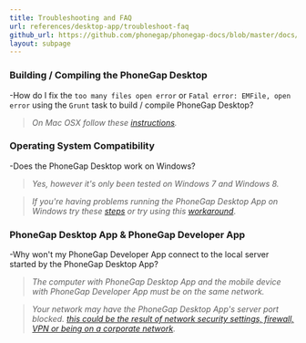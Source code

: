 ```yaml
---
title: Troubleshooting and FAQ
url: references/desktop-app/troubleshoot-faq
github_url: https://github.com/phonegap/phonegap-docs/blob/master/docs/references/desktop-app/10-troubleshoot-faq.html.md
layout: subpage
---
```


### Building / Compiling the PhoneGap Desktop

-How do I fix the `too many files open error` or `Fatal error: EMFile, open error` using the `Grunt` task to 
build / compile PhoneGap Desktop?

  >_On Mac OSX follow these [instructions](https://github.com/phonegap/phonegap-app-desktop/issues/168#issuecomment-53630951)._

### Operating System Compatibility
-Does the PhoneGap Desktop work on Windows?

  >_Yes, however it's only been tested on Windows 7 and Windows 8._

  >_If you're having problems running the PhoneGap Desktop App on Windows try these [steps](https://github.com/phonegap/phonegap-app-desktop/issues/203#issuecomment-60002264) or try using this [workaround](https://github.com/phonegap/phonegap-app-desktop/issues/258#issuecomment-67997880)_.

### PhoneGap Desktop App & PhoneGap Developer App
-Why won't my PhoneGap Developer App connect to the local server started by the PhoneGap Desktop App?

  >_The computer with PhoneGap Desktop App and the mobile device with PhoneGap Developer App must be on the same network._

  >_Your network may have the PhoneGap Desktop App's server port blocked. [this could be the result of network security settings, firewall, VPN or being on a corporate network](https://github.com/phonegap/phonegap-app-desktop/issues/162)._